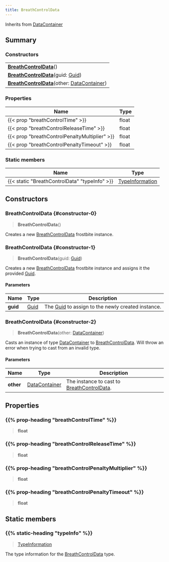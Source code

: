 ```yaml
---
title: BreathControlData
---
```


Inherits from 
[DataContainer](/vext/ref/shared/class/datacontainer)

## Summary
### Constructors
| |
| ----------- |
| **[BreathControlData](#constructor-0)**() |
| **[BreathControlData](#constructor-1)**(guid: [Guid](/vext/ref/shared/class/guid)) |
| **[BreathControlData](#constructor-2)**(other: [DataContainer](/vext/ref/shared/class/datacontainer)) |

### Properties
| Name | Type |
| ---- | ---- |
| {{< prop "breathControlTime" >}} | float |
| {{< prop "breathControlReleaseTime" >}} | float |
| {{< prop "breathControlPenaltyMultiplier" >}} | float |
| {{< prop "breathControlPenaltyTimeout" >}} | float |

### Static members
| Name | Type |
| ---- | ---- |
| {{< static "BreathControlData" "typeInfo" >}} | [TypeInformation](/vext/ref/shared/class/typeinformation) |

## Constructors
### BreathControlData {#constructor-0}
> **BreathControlData**()

Creates a new [BreathControlData](/vext/ref/fb/breathcontroldata) frostbite instance.

### BreathControlData {#constructor-1}
> **BreathControlData**(guid: [Guid](/vext/ref/shared/class/guid))

Creates a new [BreathControlData](/vext/ref/fb/breathcontroldata) frostbite instance and assigns it the provided [Guid](/vext/ref/shared/class/guid).

#### Parameters
| Name | Type | Description |
| ---- | ---- | ----------- |
| **guid** | [Guid](/vext/ref/shared/class/guid) | The [Guid](/vext/ref/shared/class/guid) to assign to the newly created instance. |

### BreathControlData {#constructor-2}
> **BreathControlData**(other: [DataContainer](/vext/ref/shared/class/datacontainer))

Casts an instance of type [DataContainer](/vext/ref/shared/class/datacontainer) to [BreathControlData](/vext/ref/fb/breathcontroldata). Will throw an error when trying to cast from an invalid type.

#### Parameters
| Name | Type | Description |
| ---- | ---- | ----------- |
| **other** | [DataContainer](/vext/ref/shared/class/datacontainer) | The instance to cast to [BreathControlData](/vext/ref/fb/breathcontroldata). |

## Properties
### {{% prop-heading "breathControlTime" %}}
> **float**

### {{% prop-heading "breathControlReleaseTime" %}}
> **float**

### {{% prop-heading "breathControlPenaltyMultiplier" %}}
> **float**

### {{% prop-heading "breathControlPenaltyTimeout" %}}
> **float**

## Static members
### {{% static-heading "typeInfo" %}}
> [TypeInformation](/vext/ref/shared/class/typeinformation)

The type information for the [BreathControlData](/vext/ref/fb/breathcontroldata) type.


